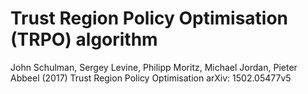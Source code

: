# Trust Region Policy Optimisation (TRPO) algorithm

John Schulman, Sergey Levine, Philipp Moritz, Michael Jordan, Pieter Abbeel (2017) Trust Region Policy Optimisation arXiv: 1502.05477v5

